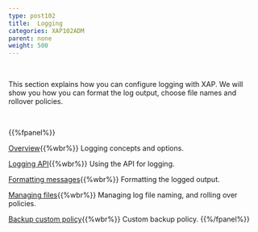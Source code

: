 ```yaml
---
type: post102
title:  Logging
categories: XAP102ADM
parent: none
weight: 500
---
```


<br>

This section explains how you can configure logging with XAP. We will show you how you can format the log output, choose file names and rollover policies.

<br>

{{%fpanel%}}

[Overview](./logging.html){{%wbr%}}
Logging concepts and options.

[Logging API](./logging-api.html){{%wbr%}}
Using the API for logging.

[Formatting messages](./logging-formatting-messages.html){{%wbr%}}
Formatting the logged output.

[Managing files](./logging-managing-files.html){{%wbr%}}
Managing log file naming, and rolling over policies.

[Backup custom policy](./logging-backing-custom-policy.html){{%wbr%}}
Custom backup policy.
 {{%/fpanel%}}
